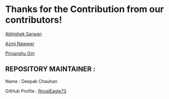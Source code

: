 
# Thanks for the Contribution from our contributors!

[Abhishek Sarwan](https://github.com/abhisheksarwan)


 [ Azmi Nawwar ](https://github.com/azminawwar)


 [ Priyanshu Giri](https://github.com/Daemon-Demon148)







## REPOSITORY MAINTAINER :
Name : Deepak Chauhan

GitHub Profile : [RoyalEagle73](https://GitHub.com/royaleagle73)












